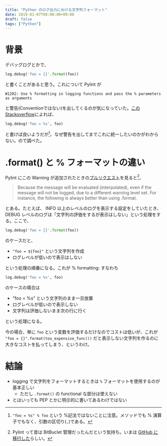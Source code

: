 ```yaml
---
title: "Python のログ出力における文字列フォーマット"
date: 2019-01-07T00:00:00+09:00
draft: false
tags: ["Python"]
---
```


# 背景

デバッグログとかで、

```python
log.debug('foo = {}'.format(foo))
```

と書くことがあると思う。これについて Pylint が

```
W1202: Use % formatting in logging functions and pass the % parameters as arguments
```

と警告(Conventionではない)を出してくるのが気になっていた。[このStackoverflow](https://stackoverflow.com/questions/34619790/pylint-message-logging-format-interpolation)によれば、

```python
log.debug('foo = %s', foo)
```

と書けば良いようだが[^1]、なぜ警告を出してまでこれに統一したいのかがわからない。ので調べた。

[^1]: `"foo = %s" % foo` という %記法ではないことに注意。メソッドでも % 演算子でもなく、引数の区切り(`,`)である。

# .format() と % フォーマットの違い

Pylint にこの Warning が追加されたときの[プルリクエスト](https://bitbucket.org/logilab/pylint/pull-requests/169/add-new-warning-logging-format/diff)を見ると[^2]、

[^2]: Pylint って昔は BitBuclet 管理だったんだという気持ち。いまは [GitHub に移行した](https://github.com/PyCQA/pylint)らしい。

> Because the message will be evaluated (interpolated), even if the message will not be logged, due to a different warning level set. For instance, the following is always better than using .format.

とある。たとえば、 INFO 以上のレベルのログを表示する設定をしていたとき、 DEBUG レベルのログは「文字列の評価をするが表示はしない」という処理をする。ここで、

```python
log.debug('foo = {}'.format(foo))
```

のケースだと、 

* `"foo = ${foo}"` という文字列を作成
* ログレベルが低いので表示はしない
 
という処理の順番になる。これが % formatting: すなわち

```python
log.debug('foo = %s', foo)
```

のケースの場合は

* "foo = %s" という文字列のまま一旦放置
* ログレベルが低いので表示しない
* 文字列は評価しないまま次の行に行く

という処理になる。

今の場合、単に `foo` という変数を評価するだけなのでコストは低いが、これが `"foo = {}".format(too_expensive_func())` だと表示しない文字列を作るのに大きなコストを払ってしまう、というわけ。

# 結論

* logging で文字列をフォーマットするときは `%` フォーマットを使用するのが基本正しい
    * ただし `.format()` の functional な部分は使えない
* とはいっても PEP とかに明示的に書いてあるわけではない
